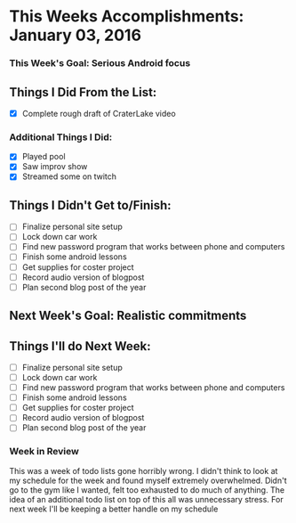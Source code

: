 # This Weeks Accomplishments: January 03, 2016

### This Week's Goal: Serious Android focus

## Things I Did From the List:
- [X] Complete rough draft of CraterLake video
### Additional Things I Did:
- [X] Played pool
- [X] Saw improv show
- [X] Streamed some on twitch

## Things I Didn't Get to/Finish:
- [ ] Finalize personal site setup
- [ ] Lock down car work
- [ ] Find new password program that works between phone and computers
- [ ] Finish some android lessons
- [ ] Get supplies for coster project
- [ ] Record audio version of blogpost
- [ ] Plan second blog post of the year

## Next Week's Goal: Realistic commitments

## Things I'll do Next Week:
- [ ] Finalize personal site setup
- [ ] Lock down car work
- [ ] Find new password program that works between phone and computers
- [ ] Finish some android lessons
- [ ] Get supplies for coster project
- [ ] Record audio version of blogpost
- [ ] Plan second blog post of the year

### Week in Review
This was a week of todo lists gone horribly wrong. I didn't think to look at my schedule for the week and found myself extremely overwhelmed. Didn't go to the gym like I wanted, felt too exhausted to do much of anything. The idea of an additional todo list on top of this all was unnecessary stress. For next week I'll be keeping a better handle on my schedule
